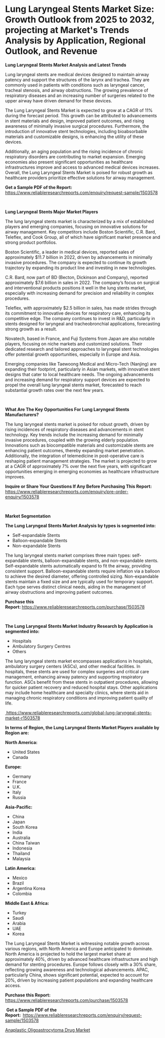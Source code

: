 <p><h1>Lung Laryngeal Stents Market Size: Growth Outlook from 2025 to 2032, projecting at Market's Trends Analysis by Application, Regional Outlook, and Revenue</h1></p><p><strong>Lung Laryngeal Stents Market Analysis and Latest Trends</strong></p>
<p><p>Lung laryngeal stents are medical devices designed to maintain airway patency and support the structures of the larynx and trachea. They are commonly used in patients with conditions such as laryngeal cancer, tracheal stenosis, and airway obstructions. The growing prevalence of respiratory diseases and an increasing number of surgeries related to the upper airway have driven demand for these devices.</p><p>The Lung Laryngeal Stents Market is expected to grow at a CAGR of 11% during the forecast period. This growth can be attributed to advancements in stent materials and design, improved patient outcomes, and rising awareness of minimally invasive surgical procedures. Furthermore, the introduction of innovative stent technologies, including bioabsorbable materials and customizable designs, is enhancing the utility of these devices.</p><p>Additionally, an aging population and the rising incidence of chronic respiratory disorders are contributing to market expansion. Emerging economies also present significant opportunities as healthcare infrastructures improve and access to advanced medical devices increases. Overall, the Lung Laryngeal Stents Market is poised for robust growth as healthcare providers prioritize effective solutions for airway management.</p></p>
<p><strong>Get a Sample PDF of the Report:&nbsp;</strong> <a href="https://www.reliableresearchreports.com/enquiry/request-sample/1503578?utm_campaign=2219&utm_medium=2&utm_source=Github&utm_content=ia&utm_term=23032025&utm_id=lung-laryngeal-stents">https://www.reliableresearchreports.com/enquiry/request-sample/1503578</a></p>
<p>&nbsp;</p>
<p><strong>Lung Laryngeal Stents Major Market Players</strong></p>
<p><p>The lung laryngeal stents market is characterized by a mix of established players and emerging companies, focusing on innovative solutions for airway management. Key competitors include Boston Scientific, C.R. Bard, Teleflex, and Cook Group, all of which have significant market presence and strong product portfolios.</p><p>Boston Scientific, a leader in medical devices, reported sales of approximately $11.7 billion in 2022, driven by advancements in minimally invasive procedures. The company is expected to continue its growth trajectory by expanding its product line and investing in new technologies.</p><p>C.R. Bard, now part of BD (Becton, Dickinson and Company), reported approximately $7.6 billion in sales in 2022. The company’s focus on surgical and interventional products positions it well in the lung stents market, especially with increasing demand for precision and reliability in complex procedures.</p><p>Teleflex, with approximately $2.5 billion in sales, has made strides through its commitment to innovative devices for respiratory care, enhancing its competitive edge. The company continues to invest in R&D, particularly in stents designed for laryngeal and tracheobronchial applications, forecasting strong growth as a result.</p><p>Novatech, based in France, and Fuji Systems from Japan are also notable players, focusing on niche markets and customized solutions. Their dedicated research and tailored approaches to laryngeal stent technologies offer potential growth opportunities, especially in Europe and Asia. </p><p>Emerging companies like Taewoong Medical and Micro-Tech (Nanjing) are expanding their footprint, particularly in Asian markets, with innovative stent designs that cater to local healthcare needs. The ongoing advancements and increasing demand for respiratory support devices are expected to propel the overall lung laryngeal stents market, forecasted to reach substantial growth rates over the next few years.</p></p>
<p>&nbsp;</p>
<p><strong>What Are The Key Opportunities For Lung Laryngeal Stents Manufacturers?</strong></p>
<p><p>The lung laryngeal stents market is poised for robust growth, driven by rising incidences of respiratory diseases and advancements in stent technology. Key trends include the increasing demand for minimally invasive procedures, coupled with the growing elderly population. Innovations such as biocompatible materials and customizable stents are enhancing patient outcomes, thereby expanding market penetration. Additionally, the integration of telemedicine in post-operative care is reshaping patient management strategies. The market is projected to grow at a CAGR of approximately 7% over the next five years, with significant opportunities emerging in emerging economies as healthcare infrastructure improves.</p></p>
<p><strong>Inquire or Share Your Questions If Any Before Purchasing This Report:</strong> <a href="https://www.reliableresearchreports.com/enquiry/pre-order-enquiry/1503578?utm_campaign=2219&utm_medium=2&utm_source=Github&utm_content=ia&utm_term=23032025&utm_id=lung-laryngeal-stents">https://www.reliableresearchreports.com/enquiry/pre-order-enquiry/1503578</a></p>
<p>&nbsp;</p>
<p><strong>Market Segmentation</strong></p>
<p><strong>The Lung Laryngeal Stents Market Analysis by types is segmented into:</strong></p>
<p><ul><li>Self-expandable Stents</li><li>Balloon-expandable Stents</li><li>Non-expandable Stents</li></ul></p>
<p><p>The lung laryngeal stents market comprises three main types: self-expandable stents, balloon-expandable stents, and non-expandable stents. Self-expandable stents automatically expand to fit the airway, providing consistent support. Balloon-expandable stents require inflation via a balloon to achieve the desired diameter, offering controlled sizing. Non-expandable stents maintain a fixed size and are typically used for temporary support. Each type serves distinct clinical needs, aiding in the management of airway obstructions and improving patient outcomes.</p></p>
<p><strong>Purchase this Report:&nbsp;</strong><a href="https://www.reliableresearchreports.com/purchase/1503578?utm_campaign=2219&utm_medium=2&utm_source=Github&utm_content=ia&utm_term=23032025&utm_id=lung-laryngeal-stents">https://www.reliableresearchreports.com/purchase/1503578</a></p>
<p>&nbsp;</p>
<p><strong>The Lung Laryngeal Stents Market Industry Research by Application is segmented into:</strong></p>
<p><ul><li>Hospitals</li><li>Ambulatory Surgery Centres</li><li>Others</li></ul></p>
<p><p>The lung laryngeal stents market encompasses applications in hospitals, ambulatory surgery centers (ASCs), and other medical facilities. In hospitals, these stents are used for complex surgeries and critical care management, enhancing airway patency and supporting respiratory function. ASCs benefit from these stents in outpatient procedures, allowing for quicker patient recovery and reduced hospital stays. Other applications may include home healthcare and specialty clinics, where stents aid in managing chronic respiratory conditions and improving patient quality of life.</p></p>
<p><a href="https://www.reliableresearchreports.com/global-lung-laryngeal-stents-market-r1503578?utm_campaign=2219&utm_medium=2&utm_source=Github&utm_content=ia&utm_term=23032025&utm_id=lung-laryngeal-stents">&nbsp;https://www.reliableresearchreports.com/global-lung-laryngeal-stents-market-r1503578</a></p>
<p><strong>In terms of Region, the Lung Laryngeal Stents Market Players available by Region are:</strong></p>
<p>
    <p> <strong> North America: </strong>
        <ul>
            <li>United States</li>
            <li>Canada</li>
        </ul>
        </p> 
    <p> <strong> Europe: </strong>
        <ul>
            <li>Germany</li>
            <li>France</li>
            <li>U.K.</li>
            <li>Italy</li>
            <li>Russia</li>
        </ul>
        </p> 
    <p> <strong> Asia-Pacific: </strong>
        <ul>
            <li>China</li>
            <li>Japan</li>
            <li>South Korea</li>
            <li>India</li>
            <li>Australia</li>
            <li>China Taiwan</li>
            <li>Indonesia</li>
            <li>Thailand</li>
            <li>Malaysia</li>
        </ul>
        </p> 
    <p> <strong> Latin America: </strong>
        <ul>
            <li>Mexico</li>
            <li>Brazil</li>
            <li>Argentina Korea</li>
            <li>Colombia</li>
        </ul>
        </p> 
    <p> <strong> Middle East & Africa: </strong>
        <ul>
            <li>Turkey</li>
            <li>Saudi</li>
            <li>Arabia</li>
            <li>UAE</li>
            <li>Korea</li>
        </ul>
    </p>
    </p>
<p><p>The Lung Laryngeal Stents Market is witnessing notable growth across various regions, with North America and Europe anticipated to dominate. North America is projected to hold the largest market share at approximately 40%, driven by advanced healthcare infrastructure and high demand for stenting procedures. Europe follows closely with a 30% share, reflecting growing awareness and technological advancements. APAC, particularly China, shows significant potential, expected to account for 20%, driven by increasing patient populations and expanding healthcare access.</p></p>
<p><strong>Purchase this Report: </strong><a href="https://www.reliableresearchreports.com/purchase/1503578?utm_campaign=2219&utm_medium=2&utm_source=Github&utm_content=ia&utm_term=23032025&utm_id=lung-laryngeal-stents">https://www.reliableresearchreports.com/purchase/1503578</a></p>
<p>&nbsp;<strong>Get a Sample PDF of the Report:&nbsp;&nbsp;</strong><a href="https://www.reliableresearchreports.com/enquiry/request-sample/1503578?utm_campaign=2219&utm_medium=2&utm_source=Github&utm_content=ia&utm_term=23032025&utm_id=lung-laryngeal-stents">https://www.reliableresearchreports.com/enquiry/request-sample/1503578</a></p>
<p><strong></strong></p>
<p><p><a href="https://github.com/rosamariarocque98/Market-Research-Report-List-1/blob/main/anaplastic-oligoastrocytoma-drug-market.md?utm_campaign=2219&utm_medium=2&utm_source=Github&utm_content=ia&utm_term=23032025&utm_id=lung-laryngeal-stents">Anaplastic Oligoastrocytoma Drug Market</a></p></p>